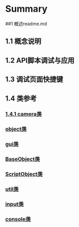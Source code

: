 # Summary
##1 概述readme.md
## 1.1 概念说明
## 1.2 API脚本调试与应用
## 1.3 调试页面快捷键
## 1.4 类参考
 ### [1.4.1 camera类](Content/camera.md) 
 ### [object类](Content/object.md)
 ### [gui类](Content/gui.md)
 ### [BaseObject类](Content/BaseObject.md)
 ### [ScriptObject类](Content/ScriptObject.md)
 ### [util类](Content/util.md)
 ### [input类](Content/input.md)
 ### [console类](Content/console.md)

